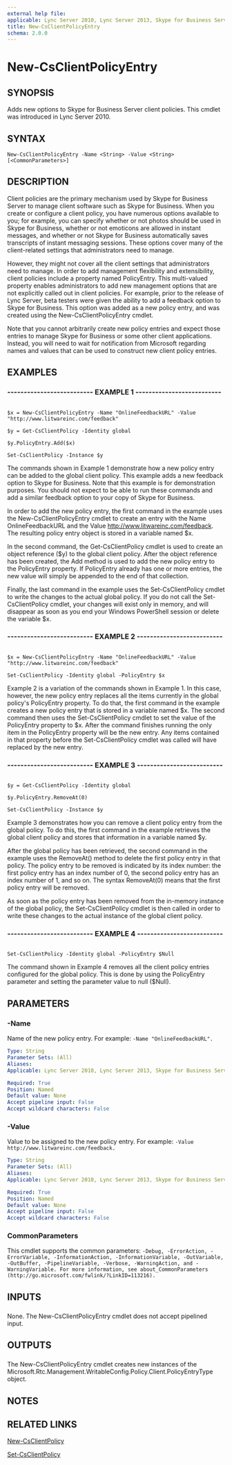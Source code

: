 ```yaml
---
external help file: 
applicable: Lync Server 2010, Lync Server 2013, Skype for Business Server 2015
title: New-CsClientPolicyEntry
schema: 2.0.0
---
```


# New-CsClientPolicyEntry

## SYNOPSIS
Adds new options to Skype for Business Server client policies.
This cmdlet was introduced in Lync Server 2010.



## SYNTAX

```
New-CsClientPolicyEntry -Name <String> -Value <String> [<CommonParameters>]
```

## DESCRIPTION

Client policies are the primary mechanism used by Skype for Business Server to manage client software such as Skype for Business.
When you create or configure a client policy, you have numerous options available to you; for example, you can specify whether or not photos should be used in Skype for Business, whether or not emoticons are allowed in instant messages, and whether or not Skype for Business automatically saves transcripts of instant messaging sessions.
These options cover many of the client-related settings that administrators need to manage.

However, they might not cover all the client settings that administrators need to manage.
In order to add management flexibility and extensibility, client policies include a property named PolicyEntry.
This multi-valued property enables administrators to add new management options that are not explicitly called out in client policies.
For example, prior to the release of Lync Server, beta testers were given the ability to add a feedback option to Skype for Business.
This option was added as a new policy entry, and was created using the New-CsClientPolicyEntry cmdlet.

Note that you cannot arbitrarily create new policy entries and expect those entries to manage Skype for Business or some other client applications.
Instead, you will need to wait for notification from Microsoft regarding names and values that can be used to construct new client policy entries.



## EXAMPLES

### -------------------------- EXAMPLE 1 -------------------------- 
```

$x = New-CsClientPolicyEntry -Name "OnlineFeedbackURL" -Value "http://www.litwareinc.com/feedback"

$y = Get-CsClientPolicy -Identity global

$y.PolicyEntry.Add($x)

Set-CsClientPolicy -Instance $y
```

The commands shown in Example 1 demonstrate how a new policy entry can be added to the global client policy.
This example adds a new feedback option to Skype for Business.
Note that this example is for demonstration purposes.
You should not expect to be able to run these commands and add a similar feedback option to your copy of Skype for Business.

In order to add the new policy entry, the first command in the example uses the New-CsClientPolicyEntry cmdlet to create an entry with the Name OnlineFeedbackURL and the Value http://www.litwareinc.com/feedback.
The resulting policy entry object is stored in a variable named $x.

In the second command, the Get-CsClientPolicy cmdlet is used to create an object reference ($y) to the global client policy.
After the object reference has been created, the Add method is used to add the new policy entry to the PolicyEntry property.
If PolicyEntry already has one or more entries, the new value will simply be appended to the end of that collection.

Finally, the last command in the example uses the Set-CsClientPolicy cmdlet to write the changes to the actual global policy.
If you do not call the Set-CsClientPolicy cmdlet, your changes will exist only in memory, and will disappear as soon as you end your Windows PowerShell session or delete the variable $x.


### -------------------------- EXAMPLE 2 -------------------------- 
```

$x = New-CsClientPolicyEntry -Name "OnlineFeedbackURL" -Value "http://www.litwareinc.com/feedback"

Set-CsClientPolicy -Identity global -PolicyEntry $x
```

Example 2 is a variation of the commands shown in Example 1.
In this case, however, the new policy entry replaces all the items currently in the global policy's PolicyEntry property.
To do that, the first command in the example creates a new policy entry that is stored in a variable named $x.
The second command then uses the Set-CsClientPolicy cmdlet to set the value of the PolicyEntry property to $x.
After the command finishes running the only item in the PolicyEntry property will be the new entry.
Any items contained in that property before the Set-CsClientPolicy cmdlet was called will have replaced by the new entry.


### -------------------------- EXAMPLE 3 -------------------------- 
```

$y = Get-CsClientPolicy -Identity global

$y.PolicyEntry.RemoveAt(0)

Set-CsClientPolicy -Instance $y
```

Example 3 demonstrates how you can remove a client policy entry from the global policy.
To do this, the first command in the example retrieves the global client policy and stores that information in a variable named $y.

After the global policy has been retrieved, the second command in the example uses the RemoveAt() method to delete the first policy entry in that policy.
The policy entry to be removed is indicated by its index number: the first policy entry has an index number of 0, the second policy entry has an index number of 1, and so on.
The syntax RemoveAt(0) means that the first policy entry will be removed.

As soon as the policy entry has been removed from the in-memory instance of the global policy, the Set-CsClientPolicy cmdlet is then called in order to write these changes to the actual instance of the global client policy.


### -------------------------- EXAMPLE 4 -------------------------- 
```

Set-CsClientPolicy -Identity global -PolicyEntry $Null
```

The command shown in Example 4 removes all the client policy entries configured for the global policy.
This is done by using the PolicyEntry parameter and setting the parameter value to null ($Null).


## PARAMETERS

### -Name
Name of the new policy entry.
For example: `-Name "OnlineFeedbackURL".`

```yaml
Type: String
Parameter Sets: (All)
Aliases: 
Applicable: Lync Server 2010, Lync Server 2013, Skype for Business Server 2015

Required: True
Position: Named
Default value: None
Accept pipeline input: False
Accept wildcard characters: False
```

### -Value
Value to be assigned to the new policy entry.
For example: `-Value http://www.litwareinc.com/feedback.`

```yaml
Type: String
Parameter Sets: (All)
Aliases: 
Applicable: Lync Server 2010, Lync Server 2013, Skype for Business Server 2015

Required: True
Position: Named
Default value: None
Accept pipeline input: False
Accept wildcard characters: False
```

### CommonParameters
This cmdlet supports the common parameters: `-Debug, -ErrorAction, -ErrorVariable, -InformationAction, -InformationVariable, -OutVariable, -OutBuffer, -PipelineVariable, -Verbose, -WarningAction, and -WarningVariable. For more information, see about_CommonParameters (http://go.microsoft.com/fwlink/?LinkID=113216).`

## INPUTS

###  
None.
The New-CsClientPolicyEntry cmdlet does not accept pipelined input.

## OUTPUTS

###  
The New-CsClientPolicyEntry cmdlet creates new instances of the Microsoft.Rtc.Management.WritableConfig.Policy.Client.PolicyEntryType object.

## NOTES

## RELATED LINKS

[New-CsClientPolicy](New-CsClientPolicy.md)

[Set-CsClientPolicy](Set-CsClientPolicy.md)
